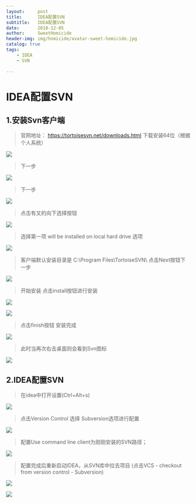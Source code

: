 ```yaml
---
layout:     post
title:      IDEA配置SVN
subtitle:   IDEA配置SVN
date:       2018-12-05
author:     SweetHomicide
header-img: img/homicide/avatar-sweet-homicide.jpg
catalog: true
tags:
    - IDEA
    - SVN
  
---
```


 
# IDEA配置SVN

## 1.安装Svn客户端
> 官网地址： https://tortoisesvn.net/downloads.html 
   下载安装64位（根据个人系统）

   ![](https://i.imgur.com/eA0ytee.png)

  
> 下一步    
  
   ![](https://i.imgur.com/Fwvrje1.png)  

> 下一步  
   
   ![](https://i.imgur.com/YIbPknb.png)

> 点击有叉的向下选择按钮
   
   ![](https://i.imgur.com/DjhOZeN.png)

> 选择第一项 will be installed on local hard drive 选项
   
   ![](https://i.imgur.com/7jaVs0I.png)

> 客户端默认安装目录是 C:\Program Files\TortoiseSVN\ 点击Next按钮下一步
   
  ![](https://i.imgur.com/O5U1I4p.png)

> 开始安装 点击install按钮进行安装
   
  ![](https://i.imgur.com/wyACdtD.png)

   ![](https://i.imgur.com/c4pvsRC.png)

> 点击finish按钮 安装完成

   ![](https://i.imgur.com/7RBARku.png)
> 此时当再次右击桌面则会看到Svn图标
   
  ![](https://i.imgur.com/poctLmQ.png)

## 2.IDEA配置SVN

>  在idea中打开设置(Ctrl+Alt+s)
    
   ![](https://i.imgur.com/VqDxeN0.png)

>  点击Version Control 选择 Subversion选项进行配置

   ![](https://i.imgur.com/WQHYhXm.png)

>  配置Use command line client为刚刚安装的SVN路径；
   
   ![](https://i.imgur.com/EccABNn.png)

>  配置完成后重新启动IDEA，从SVN库中拉去项目 (点击VCS - checkout from version control - Subversion)
   
   ![](https://i.imgur.com/OqzW8Ch.png)

   ![](https://i.imgur.com/b1C42lH.png)
   
